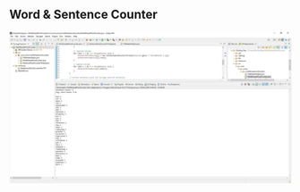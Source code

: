## Word & Sentence Counter

![image](https://github.com/yunussezgin/MultithreadWordCounter/blob/master/resources/console_screenshot.JPG?raw=true)
